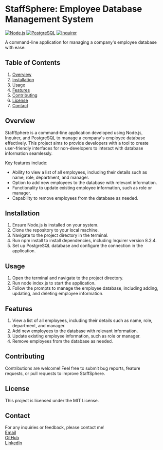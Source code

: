 # StaffSphere: Employee Database Management System

[![Node.js](https://img.shields.io/badge/Node.js-v18.19.0-brightgreen)](https://nodejs.org/)
[![PostgreSQL](https://img.shields.io/badge/PostgreSQL-v8.11.3-blue)](https://www.postgresql.org/)
[![Inquirer](https://img.shields.io/badge/Inquirer-v8.2.4-orange)](https://www.npmjs.com/package/inquirer)

A command-line application for managing a company's employee database with ease.

## Table of Contents

1. [Overview](#overview)
2. [Installation](#installation)
3. [Usage](#usage)
4. [Features](#features)
5. [Contributing](#contributing)
6. [License](#license)
7. [Contact](#contact)

## Overview

StaffSphere is a command-line application developed using Node.js, Inquirer, and PostgreSQL to manage a company's employee database effectively. This project aims to provide developers with a tool to create user-friendly interfaces for non-developers to interact with database information seamlessly.

Key features include:
- Ability to view a list of all employees, including their details such as name, role, department, and manager.
- Option to add new employees to the database with relevant information.
- Functionality to update existing employee information, such as role or manager.
- Capability to remove employees from the database as needed.


## Installation

1. Ensure Node.js is installed on your system.
2. Clone the repository to your local machine.
3. Navigate to the project directory in the terminal.
4. Run npm install to install dependencies, including Inquirer version 8.2.4.
5. Set up PostgreSQL database and configure the connection in the application.

## Usage

1. Open the terminal and navigate to the project directory.
2. Run node index.js to start the application.
3. Follow the prompts to manage the employee database, including adding, updating, and deleting employee information.

## Features

1. View a list of all employees, including their details such as name, role, department, and manager.
2. Add new employees to the database with relevant information.
3. Update existing employee information, such as role or manager.
4. Remove employees from the database as needed.

## Contributing

Contributions are welcome! Feel free to submit bug reports, feature requests, or pull requests to improve StaffSphere.

## License

This project is licensed under the MIT License.

## Contact

For any inquiries or feedback, please contact me!<br>
[Email](mailto:drew.zshell@gmail.com)<br>
[GitHub](https://github.com/dlzinck)<br>
[LinkedIn](https://www.linkedin.com/in/drewzinckii/)